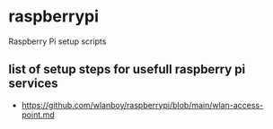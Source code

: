 # raspberrypi
Raspberry Pi setup scripts

## list of setup steps for usefull raspberry pi services
* https://github.com/wlanboy/raspberrypi/blob/main/wlan-access-point.md
